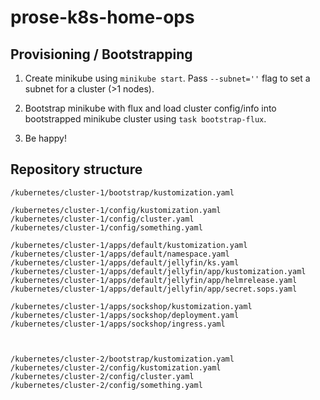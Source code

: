 # prose-k8s-home-ops

## Provisioning / Bootstrapping

1. Create minikube using `minikube start`.
   Pass `--subnet=''` flag to set a subnet for a cluster (>1 nodes). 

2. Bootstrap minikube with flux and load cluster config/info into bootstrapped minikube cluster using `task bootstrap-flux`.

3. Be happy!

## Repository structure

```
/kubernetes/cluster-1/bootstrap/kustomization.yaml

/kubernetes/cluster-1/config/kustomization.yaml
/kubernetes/cluster-1/config/cluster.yaml
/kubernetes/cluster-1/config/something.yaml

/kubernetes/cluster-1/apps/default/kustomization.yaml
/kubernetes/cluster-1/apps/default/namespace.yaml
/kubernetes/cluster-1/apps/default/jellyfin/ks.yaml
/kubernetes/cluster-1/apps/default/jellyfin/app/kustomization.yaml
/kubernetes/cluster-1/apps/default/jellyfin/app/helmrelease.yaml
/kubernetes/cluster-1/apps/default/jellyfin/app/secret.sops.yaml

/kubernetes/cluster-1/apps/sockshop/kustomization.yaml
/kubernetes/cluster-1/apps/sockshop/deployment.yaml
/kubernetes/cluster-1/apps/sockshop/ingress.yaml



/kubernetes/cluster-2/bootstrap/kustomization.yaml
/kubernetes/cluster-2/config/kustomization.yaml
/kubernetes/cluster-2/config/cluster.yaml
/kubernetes/cluster-2/config/something.yaml
```